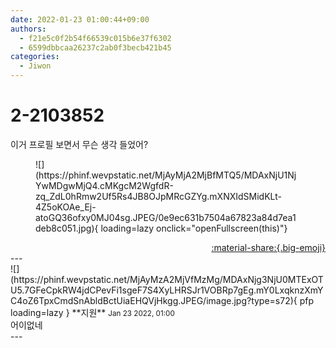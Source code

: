 ```yaml
---
date: 2022-01-23 01:00:44+09:00
authors:
  - f21e5c0f2b54f66539c015b6e37f6302
  - 6599dbbcaa26237c2ab0f3becb421b45
categories:
  - Jiwon
---
```


# 2-2103852

<div class="post-container" markdown="1">
<div class="content-container md-sidebar__scrollwrap" markdown="1">

이거 프로필 보면서 무슨 생각 들었어?
<figure markdown="1">
![](https://phinf.wevpstatic.net/MjAyMjA2MjBfMTQ5/MDAxNjU1NjYwMDgwMjQ4.cMKgcM2WgfdR-zq_ZdL0hRmw2Uf5Rs4JB8OJpMRcGZYg.mXNXIdSMidKLt-4Z5oKOAe_Ej-atoGQ36ofxy0MJ04sg.JPEG/0e9ec631b7504a67823a84d7ea1deb8c051.jpg){ loading=lazy onclick="openFullscreen(this)"}
</figure>


</div>
</div>

<div style="text-align: right;" markdown="1">
<a href="https://weverse.io/fromis9/fanpost/2-2103852" style="text-align: right;">:material-share:{.big-emoji}</a>
</div>
---

<div class="comments-container md-sidebar__scrollwrap" markdown="1">
<div class="comment" markdown="1">
<div class='id-container' markdown="1">
![](https://phinf.wevpstatic.net/MjAyMzA2MjVfMzMg/MDAxNjg3NjU0MTExOTU5.7GFeCpkRW4jdCPevFi1sgeF7S4XyLHRSJr1VOBRp7gEg.mY0LxqknzXmYC4oZ6TpxCmdSnAbldBctUiaEHQVjHkgg.JPEG/image.jpg?type=s72){ pfp loading=lazy }
**<span class="artist">지원</span>** <small>Jan 23 2022, 01:00</small><br>
</div>
<div class='comment-body' markdown="1">
어이없네
</div>
</div>
</div>
---
